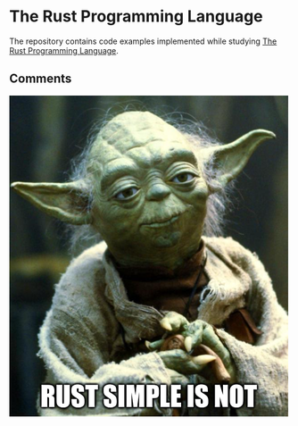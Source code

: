 # The Rust Programming Language

The repository contains code examples implemented while studying [The Rust Programming Language](https://doc.rust-lang.org/book/title-page.html#the-rust-programming-language).

## Comments

![yoda saying rust is not a simple programming language](rust_simple_is_not.png "Rust simple is not")
